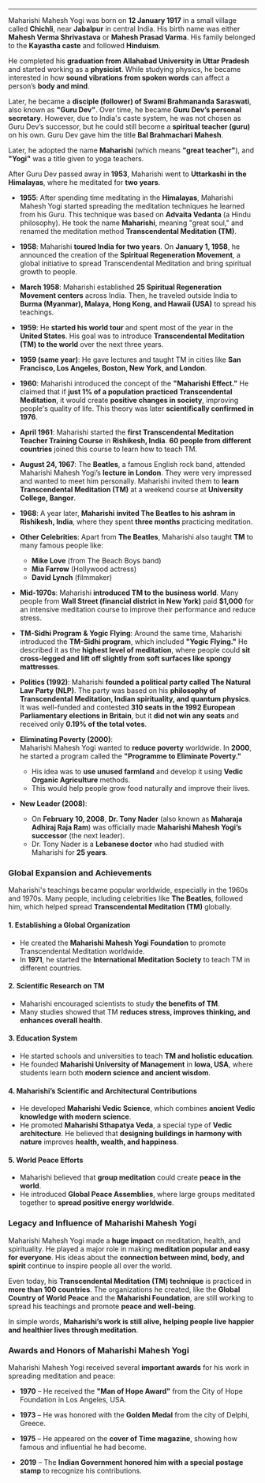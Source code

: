 

----

Maharishi Mahesh Yogi was born on **12 January 1917** in a small village called **Chichli**, near **Jabalpur** in central India. His birth name was either **Mahesh Verma Shrivastava** or **Mahesh Prasad Varma**. His family belonged to the **Kayastha caste** and followed **Hinduism**.

He completed his **graduation from Allahabad University in Uttar Pradesh** and started working as a **physicist**. While studying physics, he became interested in how **sound vibrations from spoken words** can affect a person’s **body and mind**.

Later, he became a **disciple (follower) of Swami Brahmananda Saraswati**, also known as **"Guru Dev"**. Over time, he became **Guru Dev’s personal secretary**. However, due to India's caste system, he was not chosen as Guru Dev’s successor, but he could still become a **spiritual teacher (guru)** on his own. Guru Dev gave him the title **Bal Brahmachari Mahesh**.

Later, he adopted the name **Maharishi** (which means **"great teacher"**), and **"Yogi"** was a title given to yoga teachers.

After Guru Dev passed away in **1953**, Maharishi went to **Uttarkashi in the Himalayas**, where he meditated for **two years**.

- **1955**: After spending time meditating in the **Himalayas**, Maharishi Mahesh Yogi started spreading the meditation techniques he learned from his Guru. This technique was based on **Advaita Vedanta** (a Hindu philosophy). He took the name **Maharishi**, meaning "great soul," and renamed the meditation method **Transcendental Meditation (TM)**.

- **1958**: Maharishi **toured India for two years**. On **January 1, 1958**, he announced the creation of the **Spiritual Regeneration Movement**, a global initiative to spread Transcendental Meditation and bring spiritual growth to people.

- **March 1958**: Maharishi established **25 Spiritual Regeneration Movement centers** across India. Then, he traveled outside India to **Burma (Myanmar), Malaya, Hong Kong, and Hawaii (USA)** to spread his teachings.

- **1959**: He **started his world tour** and spent most of the year in the **United States**. His goal was to introduce **Transcendental Meditation (TM) to the world** over the next three years.

- **1959 (same year)**: He gave lectures and taught TM in cities like **San Francisco, Los Angeles, Boston, New York, and London**.

- **1960**: Maharishi introduced the concept of the **"Maharishi Effect."** He claimed that if **just 1% of a population practiced Transcendental Meditation**, it would create **positive changes in society**, improving people's quality of life. This theory was later **scientifically confirmed in 1976**.

- **April 1961**: Maharishi started the **first Transcendental Meditation Teacher Training Course** in **Rishikesh, India**. **60 people from different countries** joined this course to learn how to teach TM.



- **August 24, 1967**: The **Beatles**, a famous English rock band, attended Maharishi Mahesh Yogi’s **lecture in London**. They were very impressed and wanted to meet him personally. Maharishi invited them to **learn Transcendental Meditation (TM)** at a weekend course at **University College, Bangor**.

- **1968**: A year later, **Maharishi invited The Beatles to his ashram in Rishikesh, India**, where they spent **three months** practicing meditation.

- **Other Celebrities**: Apart from **The Beatles**, Maharishi also taught **TM** to many famous people like:

	- **Mike Love** (from The Beach Boys band)
    - **Mia Farrow** (Hollywood actress)
    - **David Lynch** (filmmaker)
- **Mid-1970s**: Maharishi **introduced TM to the business world**. Many people from **Wall Street (financial district in New York)** paid **$1,000** for an intensive meditation course to improve their performance and reduce stress.

- **TM-Sidhi Program & Yogic Flying**: Around the same time, Maharishi introduced the **TM-Sidhi program**, which included **"Yogic Flying."** He described it as the **highest level of meditation**, where people could **sit cross-legged and lift off slightly from soft surfaces like spongy mattresses**.

- **Politics (1992)**: Maharishi **founded a political party called The Natural Law Party (NLP)**. The party was based on his **philosophy of Transcendental Meditation, Indian spirituality, and quantum physics**. It was well-funded and contested **310 seats in the 1992 European Parliamentary elections in Britain**, but it **did not win any seats** and received only **0.19% of the total votes**.

- **Eliminating Poverty (2000)**:  
    Maharishi Mahesh Yogi wanted to **reduce poverty** worldwide. In **2000**, he started a program called the **"Programme to Eliminate Poverty."**
    
    - His idea was to **use unused farmland** and develop it using **Vedic Organic Agriculture** methods.
    - This would help people grow food naturally and improve their lives.

- **New Leader (2008)**:
    
    - On **February 10, 2008**, **Dr. Tony Nader** (also known as **Maharaja Adhiraj Raja Ram**) was officially made **Maharishi Mahesh Yogi’s successor** (the next leader).
    - Dr. Tony Nader is a **Lebanese doctor** who had studied with Maharishi for **25 years**.


### **Global Expansion and Achievements**

Maharishi's teachings became popular worldwide, especially in the 1960s and 1970s. Many people, including celebrities like **The Beatles**, followed him, which helped spread **Transcendental Meditation (TM)** globally.

#### **1. Establishing a Global Organization**

- He created the **Maharishi Mahesh Yogi Foundation** to promote Transcendental Meditation worldwide.
- In **1971**, he started the **International Meditation Society** to teach TM in different countries.

#### **2. Scientific Research on TM**

- Maharishi encouraged scientists to study **the benefits of TM**.
- Many studies showed that TM **reduces stress, improves thinking, and enhances overall health**.

#### **3. Education System**

- He started schools and universities to teach **TM and holistic education**.
- He founded **Maharishi University of Management** in **Iowa, USA**, where students learn both **modern science and ancient wisdom**.

#### **4. Maharishi’s Scientific and Architectural Contributions**

- He developed **Maharishi Vedic Science**, which combines **ancient Vedic knowledge with modern science**.
- He promoted **Maharishi Sthapatya Veda**, a special type of **Vedic architecture**. He believed that **designing buildings in harmony with nature** improves **health, wealth, and happiness**.

#### **5. World Peace Efforts**

- Maharishi believed that **group meditation** could create **peace in the world**.
- He introduced **Global Peace Assemblies**, where large groups meditated together to **spread positive energy worldwide**.


### **Legacy and Influence of Maharishi Mahesh Yogi**

Maharishi Mahesh Yogi made a **huge impact** on meditation, health, and spirituality. He played a major role in making **meditation popular and easy for everyone**. His ideas about the **connection between mind, body, and spirit** continue to inspire people all over the world.

Even today, his **Transcendental Meditation (TM) technique** is practiced in **more than 100 countries**. The organizations he created, like the **Global Country of World Peace** and the **Maharishi Foundation**, are still working to spread his teachings and promote **peace and well-being**.

In simple words, **Maharishi’s work is still alive, helping people live happier and healthier lives through meditation**. 


### **Awards and Honors of Maharishi Mahesh Yogi**

Maharishi Mahesh Yogi received several **important awards** for his work in spreading meditation and peace:

- **1970** – He received the **"Man of Hope Award"** from the City of Hope Foundation in Los Angeles, USA.

- **1973** – He was honored with the **Golden Medal** from the city of Delphi, Greece.

- **1975** – He appeared on the **cover of Time magazine**, showing how famous and influential he had become.

- **2019** – The **Indian Government honored him with a special postage stamp** to recognize his contributions.